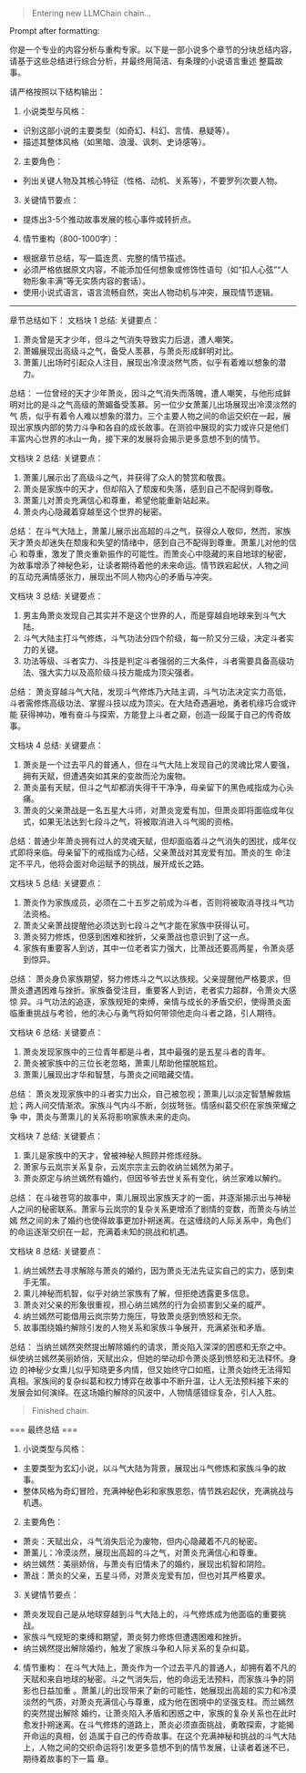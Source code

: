 > Entering new LLMChain chain...

Prompt after formatting:

你是一个专业的内容分析与重构专家。以下是一部小说多个章节的分块总结内容，请基于这些总结进行综合分析，并最终用简洁、有条理的小说语言重述 整篇故事。

请严格按照以下结构输出：

1. 小说类型与风格：
- 识别这部小说的主要类型（如奇幻、科幻、言情、悬疑等）。
- 描述其整体风格（如黑暗、浪漫、讽刺、史诗感等）。

2. 主要角色：
- 列出关键人物及其核心特征（性格、动机、关系等），不要罗列次要人物。

3. 关键情节要点：
- 提炼出3-5个推动故事发展的核心事件或转折点。

4. 情节重构（800-1000字）：
- 根据章节总结，写一篇连贯、完整的情节描述。
- 必须严格依据原文内容，不能添加任何想象或修饰性语句（如“扣人心弦”“人物形象丰满”等无实质内容的套话）。
- 使用小说式语言，语言流畅自然，突出人物动机与冲突，展现情节逻辑。

---

章节总结如下：
文档块 1 总结:
关键要点：
1. 萧炎曾是天才少年，但斗之气消失导致实力后退，遭人嘲笑。
2. 萧媚展现出高级斗之气，备受人羡慕，与萧炎形成鲜明对比。
3. 萧薰儿出场时引起众人注目，展现出冷漠淡然气质，似乎有着难以想象的潜力。

总结：
一位曾经的天才少年萧炎，因斗之气消失而落魄，遭人嘲笑，与他形成鲜明对比的是斗之气高级的萧媚备受羡慕。另一位少女萧薰儿出场展现出冷漠淡然的气 质，似乎有着令人难以想象的潜力。三个主要人物之间的命运交织在一起，展现出家族内部的势力斗争和各自的成长故事。在测验中展现的实力或许只是他们 丰富内心世界的冰山一角，接下来的发展将会揭示更多意想不到的情节。

文档块 2 总结:
关键要点：
1. 萧薰儿展示出了高级斗之气，并获得了众人的赞赏和敬畏。
2. 萧炎是家族中的天才，但却陷入了颓废和失落，感到自己不配得到尊敬。
3. 萧薰儿对萧炎充满信心和尊重，希望他能重新站起来。
4. 萧炎内心隐藏着穿越至这个世界的秘密。

总结：
在斗气大陆上，萧薰儿展示出高超的斗之气，获得众人敬仰，然而，家族天才萧炎却迷失在颓废和失望的情绪中，感到自己不配得到尊重。萧薰儿对他的信心 和尊重，激发了萧炎重新振作的可能性。而萧炎心中隐藏的来自地球的秘密，为故事增添了神秘色彩，让读者期待着他的未来命运。情节跌宕起伏，人物之间 的互动充满情感张力，展现出不同人物内心的矛盾与冲突。

文档块 3 总结:
关键要点：
1. 男主角萧炎发现自己其实并不是这个世界的人，而是穿越自地球来到斗气大陆。
2. 斗气大陆主打斗气修炼，斗气功法分四个阶级，每一阶又分三级，决定斗者实力的关键。
3. 功法等级、斗者实力、斗技是判定斗者强弱的三大条件，斗者需要具备高级功法、强大实力以及高阶级斗技方能成为顶尖强者。

总结：
萧炎穿越斗气大陆，发现斗气修炼乃大陆主调，斗气功法决定实力高低，斗者需修炼高级功法、掌握斗技以成为顶尖。在大陆奇遇遍地，勇者机缘巧合或许能 获得神功，唯有奋斗与探索，方能登上斗者之巅，创造一段属于自己的传奇故事。

文档块 4 总结:
关键要点：
1. 萧炎是一个过去平凡的普通人，但在斗气大陆上发现自己的灵魂比常人要强，拥有天赋，但遭遇突如其来的变故而沦为废物。
2. 萧炎虽有天赋，但斗之气却都消失得干干净净，母亲留下的黑色戒指成为心头痛。
3. 萧炎的父亲萧战是一名五星大斗师，对萧炎宠爱有加，但萧炎即将面临成年仪式，如果无法达到七段斗之气，将被取消进入斗气阁的资格。

总结：普通少年萧炎拥有过人的灵魂天赋，但却面临着斗之气消失的困扰，成年仪式即将来临。母亲留下的戒指成为心结，父亲萧战对其宠爱有加。萧炎的生 命注定不平凡，他将会面对命运赋予的挑战，展开成长之路。

文档块 5 总结:
关键要点：
1. 萧炎作为家族成员，必须在二十五岁之前成为斗者，否则将被取消寻找斗气功法资格。
2. 萧炎父亲萧战提醒他必须达到七段斗之气才能在家族中获得认可。
3. 萧炎努力修炼，但感到困难和挫折，父亲萧战也意识到了这一点。
4. 家族有重要客人到访，其中一位老者实力强大，比萧战还要高两星，令萧炎感到惊异。

总结：
萧炎身负家族期望，努力修炼斗之气以达族规。父亲提醒他严格要求，但萧炎遭遇困难与挫折。家族备受注目，重要客人到访，老者实力超群，令萧炎大感惊 异。斗气功法的追逐，家族规矩的束缚，亲情与成长的矛盾交织，使得萧炎面临重重挑战与考验，他的决心与勇气将如何带领他走向斗者之路，引人期待。   

文档块 6 总结:
关键要点：
1. 萧炎发现家族中的三位青年都是斗者，其中最强的是五星斗者的青年。
2. 萧炎被家族中的三位长老忽略，萧熏儿帮助他摆脱尴尬。
3. 萧熏儿展现出才华和智慧，与萧炎之间暗藏交情。

总结：
萧炎发现家族中的斗者实力出众，自己被忽视；萧熏儿以淡定智慧解救尴尬；两人间交情渐浓。家族斗气内斗不断，剑拔弩张。情感纠葛交织在家族荣耀之争 中，萧炎与萧熏儿的关系将影响家族未来的走向。

文档块 7 总结:
关键要点：
1. 熏儿是家族中的天才，曾被神秘人照顾并修炼经脉。
2. 萧家与云岚宗关系复杂，云岚宗宗主云韵收纳兰嫣然为弟子。
3. 萧炎原定与纳兰嫣然有婚约，但因爷爷去世关系有变化，纳兰家难以解约。

总结：
在斗破苍穹的故事中，熏儿展现出家族天才的一面，并逐渐揭示出与神秘人之间的秘密联系。萧家与云岚宗的复杂关系更增添了剧情的变数，而萧炎与纳兰嫣 然之间的未了婚约也使得故事更加扑朔迷离。在这缠绕的人际关系中，角色们的命运逐渐交织在一起，充满着未知的挑战和机遇。

文档块 8 总结:
关键要点：
1. 纳兰嫣然去寻求解除与萧炎的婚约，因为萧炎无法先证实自己的实力，感到束手无策。
2. 熏儿神秘而机智，似乎对纳兰家族有了解，但拒绝透露更多信息。
3. 萧炎对父亲的形象很重视，担心纳兰嫣然的行为会损害到父亲的威严。
4. 纳兰嫣然可能借用云岚宗势力施压，导致萧炎感到愤怒和无奈。
5. 故事围绕婚约解除引发的人物关系和家族斗争展开，充满紧张和矛盾。

总结：
当纳兰嫣然突然提出解除婚约的请求，萧炎陷入深深的困惑和无奈之中。纵使纳兰嫣然美丽娇俏，天赋出众，但她的举动却令萧炎感到愤怒和无法释怀。身边 的神秘少女熏儿似乎知晓更多内情，但又始终守口如瓶，让萧炎始终无法得知真相。家族间的复杂纠葛和权力博弈在故事中不断升温，让人无法预料接下来的 发展会如何演绎。在这场婚约解除的风波中，人物情感错综复杂，引人入胜。
    

> Finished chain.

=== 最终总结 ===

1. 小说类型与风格：
- 主要类型为玄幻小说，以斗气大陆为背景，展现出斗气修炼和家族斗争的故事。
- 整体风格为奇幻冒险，充满神秘色彩和家族恩怨，情节跌宕起伏，充满挑战与机遇。

2. 主要角色：
- 萧炎：天赋出众，斗气消失后沦为废物，但内心隐藏着不凡的秘密。
- 萧薰儿：冷漠淡然，展现出高超的斗之气，对萧炎充满信心和尊重。
- 纳兰嫣然：美丽娇俏，与萧炎有旧情未了的婚约，展现出机智和阴险。
- 萧战：萧炎的父亲，五星斗师，对萧炎宠爱有加，但也对其严格要求。

3. 关键情节要点：
- 萧炎发现自己是从地球穿越到斗气大陆上的，斗气修炼成为他面临的重要挑战。
- 家族斗气规矩的束缚和期望，萧炎努力修炼但遭遇困难和挫折。
- 纳兰嫣然提出解除婚约，触发了家族斗争和人际关系的复杂纠葛。

4. 情节重构：
在斗气大陆上，萧炎作为一个过去平凡的普通人，却拥有着不凡的天赋和来自地球的秘密。斗之气消失后，他的命运无法预料，而家族斗争的阴影也日益加重 。萧薰儿的出现带来了新的可能性，她展现出高超的实力和冷漠淡然的气质，对萧炎充满信心与尊重，成为他在困境中的坚强支柱。而兰嫣然的突然提出解除 婚约，让萧炎陷入矛盾和困惑之中，家族的复杂关系也在此时愈发扑朔迷离。在斗气修炼的道路上，萧炎必须直面挑战，勇敢探索，才能揭开命运的真相，创 造属于自己的传奇故事。在这个充满神秘和挑战的斗气大陆上，人物之间的交织命运将引发更多意想不到的情节发展，让读者着迷不已，期待着故事的下一篇 章。